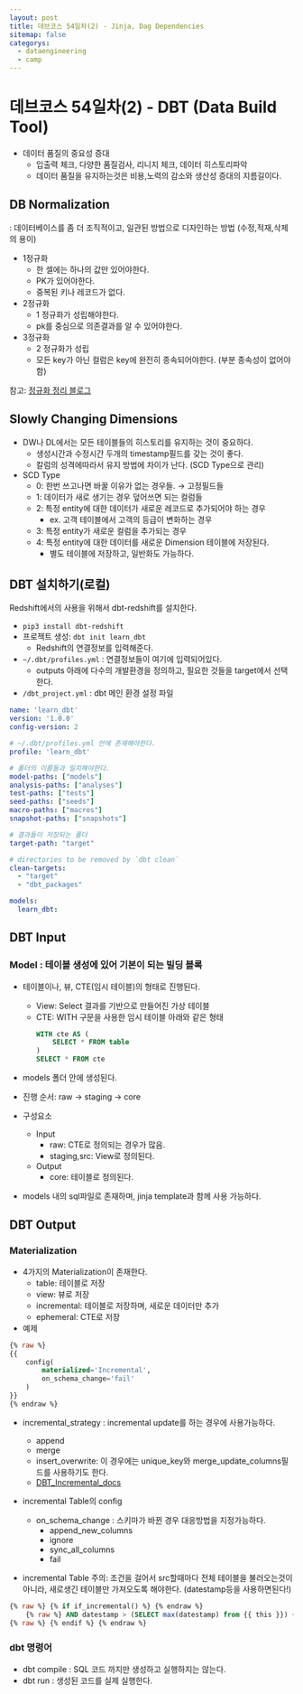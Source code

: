 ```yaml
---
layout: post
title: 데브코스 54일차(2) - Jinja, Dag Dependencies
sitemap: false
categorys:
  - dataengineering
  - camp
---
```


# 데브코스 54일차(2) - DBT (Data Build Tool)
- 데이터 품질의 중요성 증대
    - 입출력 체크, 다양한 품질검사, 리니지 체크, 데이터 히스토리파악
    - 데이터 품질을 유지하는것은 비용,노력의 감소와 생산성 증대의 지름길이다.

## DB Normalization
: 데이터베이스를 좀 더 조직적이고, 일관된 방법으로 디자인하는 방법 (수정,적재,삭제의 용이)

- 1정규화
    - 한 셀에는 하나의 값만 있어야한다.
    - PK가 있어야한다.
    - 중복된 키나 레코드가 없다.
- 2정규화
    - 1 정규화가 성립해야한다.
    - pk를 중심으로 의존결과를 알 수 있어야한다.
- 3정규화
    - 2 정규화가 성립
    - 모든 key가 아닌 컬럼은 key에 완전히 종속되어야한다. (부분 종속성이 없어야함)

참고: [정규화 정리 블로그](https://mr-dan.tistory.com/10)

## Slowly Changing Dimensions
- DW나 DL에서는 모든 테이블들의 히스토리를 유지하는 것이 중요하다.
    - 생성시간과 수정시간 두개의 timestamp필드를 갖는 것이 좋다.
    - 칼럼의 성격에따라서 유지 방법에 차이가 난다. (SCD Type으로 관리)
- SCD Type
    - 0: 한번 쓰고나면 바꿀 이유가 없는 경우들. → 고정필드들
    - 1: 데이터가 새로 생기는 경우 덮어쓰면 되는 컬럼들
    - 2: 특정 entity에 대한 데이터가 새로운 레코드로 추가되어야 하는 경우
        - ex. 고객 테이블에서 고객의 등급이 변화하는 경우
    - 3: 특정 entity가 새로운 컬럼을 추가되는 경우
    - 4: 특정 entity에 대한 데이터를 새로운 Dimension 테이블에 저장된다.
        - 별도 테이블에 저장하고, 일반화도 가능하다.

## DBT 설치하기(로컬)
Redshift에서의 사용을 위해서 dbt-redshift를 설치한다.

- `pip3 install dbt-redshift`
- 프로젝트 생성: `dbt init learn_dbt`
    - Redshift의 연결정보를 입력해준다.
- `~/.dbt/profiles.yml` : 연결정보들이 여기에 입력되어있다.
    - outputs 아래에 다수의 개발환경을 정의하고, 필요한 것들을 target에서 선택한다.
- `/dbt_project.yml` : dbt 메인 환경 설정 파일

```yml
name: 'learn_dbt'
version: '1.0.0'
config-version: 2

# ~/.dbt/profiles.yml 안에 존재해야한다.
profile: 'learn_dbt'

# 폴더의 이름들과 일치해야한다.
model-paths: ["models"]
analysis-paths: ["analyses"]
test-paths: ["tests"]
seed-paths: ["seeds"]
macro-paths: ["macros"]
snapshot-paths: ["snapshots"]

# 결과들이 저장되는 폴더
target-path: "target"

# directories to be removed by `dbt clean`
clean-targets:         
  - "target"
  - "dbt_packages"

models:
  learn_dbt:
```

## DBT Input

### Model : 테이블 생성에 있어 기본이 되는 빌딩 블록
- 테이블이나, 뷰, CTE(임시 테이블)의 형태로 진행된다.
  - View: Select 결과를 기반으로 만들어진 가상 테이블
  - CTE: WITH 구문을 사용한 임시 테이블 아래와 같은 형태
    ```sql
    WITH cte AS (
        SELECT * FROM table
    )
    SELECT * FROM cte
    ```

- models 폴더 안에 생성된다.
- 진행 순서: raw → staging → core 
- 구성요소
  - Input
    - raw: CTE로 정의되는 경우가 많음.
    - staging,src: View로 정의된다.
  - Output
    - core: 테이블로 정의된다.
- models 내의 sql파일로 존재하며, jinja template과 함께 사용 가능하다.

## DBT Output

### Materialization
- 4가지의 Materialization이 존재한다.
  - table: 테이블로 저장
  - view: 뷰로 저장
  - incremental: 테이블로 저장하며, 새로운 데이터만 추가
  - ephemeral: CTE로 저장
- 예제

```sql
{% raw %}
{{
	config(
		materialized='Incremental',
		on_schema_change='fail'
	)
}}
{% endraw %}
```
- incremental_strategy : incremental update를 하는 경우에 사용가능하다.
  - append
  - merge
  - insert_overwrite: 이 경우에는 unique_key와 merge_update_columns필드를 사용하기도 한다.
  - [DBT_Incremental_docs](https://iomete.com/resources/docs/guides/dbt/dbt-incremental-models-by-examples)

- incremental Table의 config
    - on_schema_change : 스키마가 바뀐 경우 대응방법을 지정가능하다.
        - append_new_columns
        - ignore
        - sync_all_columns
        - fail
- incremental Table 주의: 조건을 걸어서 src할때마다 전체 테이블을 불러오는것이아니라, 새로생긴 테이블만 가져오도록 해야한다. (datestamp등을 사용하면된다!)

```sql
{% raw %} {% if if_incremental() %} {% endraw %}
	{% raw %} AND datestamp > (SELECT max(datestamp) from {{ this }}) {% endraw %}
{% raw %} {% endif %} {% endraw %}
```

### dbt 명령어
- dbt compile : SQL 코드 까지만 생성하고 실행하지는 않는다.
- dbt run : 생성된 코드를 실제 실행한다.
